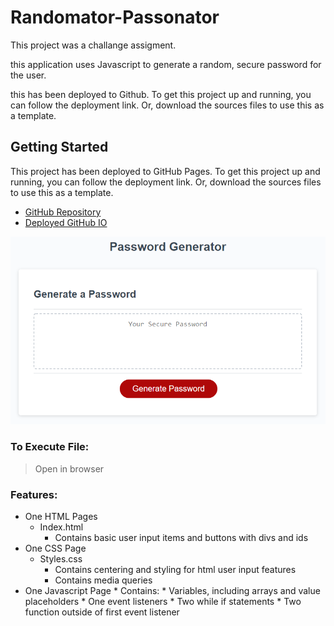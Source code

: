 # Randomator-Passonator
This project was a challange assigment.

this application uses Javascript to generate a random, secure password for the user.

this has been deployed to Github. To get this project up and running, you can follow the deployment link. Or, download the sources files to use this as a template.

## Getting Started

This project has been deployed to GitHub Pages. To get this project up and running, you can follow the deployment link. Or, download the sources files to use this as a template.

* [GitHub Repository](https://github.com/WillLuciano/randomator-Passonator.git)
* [Deployed GitHub IO](https://willluciano.github.io/randomator-passonator/)

![Randomator-Passonator Demo](03-javascript-homework-demo.png)


### To Execute File:
> Open in browser

### Features: 
* One HTML Pages
    * Index.html 
        * Contains basic user input items and buttons with divs and ids
* One CSS Page
    * Styles.css
        * Contains centering and styling for html user input features
        * Contains media queries
* One Javascript Page
        * Contains: 
        * Variables, including arrays and value placeholders
        * One event listeners
        * Two while if statements
        * Two function outside of first event listener